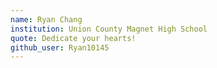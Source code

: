 ```yaml
---
name: Ryan Chang
institution: Union County Magnet High School
quote: Dedicate your hearts!
github_user: Ryan10145
---
```

